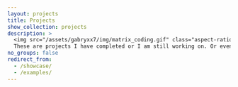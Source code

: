 ```yaml
---
layout: projects
title: Projects
show_collection: projects
description: >
  <img src="/assets/gabryxx7/img/matrix_coding.gif" class="aspect-ratio" style="border-radius: 0.4rem;"/> <br/> <br/>
  These are projects I have completed or I am still working on. Or even some random stuff I do in my free time (mostly weekend projects)
no_groups: false
redirect_from:
  - /showcase/
  - /examples/
---
```


